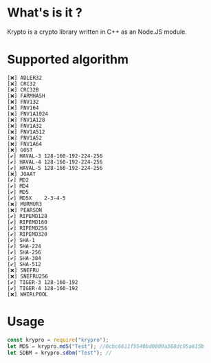 # What's is it ?

Krypto is a crypto library written in C++ as an Node.JS module.

# Supported algorithm

    [❌] ADLER32
    [❌] CRC32
    [❌] CRC32B
    [❌] FARMHASH
    [❌] FNV132
    [❌] FNV164
    [❌] FNV1A1024
    [❌] FNV1A128
    [❌] FNV1A32
    [❌] FNV1A512
    [❌] FNV1A52
    [❌] FNV1A64
    [❌] GOST
    [✔️] HAVAL-3 128-160-192-224-256
    [✔️] HAVAL-4 128-160-192-224-256
    [✔️] HAVAL-5 128-160-192-224-256
    [❌] JOAAT
    [✔️] MD2
    [✔️] MD4
    [✔️] MD5
    [✔️] MD5X    2-3-4-5
    [❌] MURMUR3
    [❌] PEARSON
    [✔️] RIPEMD128
    [✔️] RIPEMD160
    [✔️] RIPEMD256
    [✔️] RIPEMD320
    [✔️] SHA-1
    [✔️] SHA-224
    [✔️] SHA-256
    [✔️] SHA-384
    [✔️] SHA-512
    [❌] SNEFRU
    [❌] SNEFRU256
    [✔️] TIGER-3 128-160-192
    [✔️] TIGER-4 128-160-192
    [❌] WHIRLPOOL

# Usage

```js
const krypro = require("krypro");
let MD5 = krypro.md5("Test"); //0cbc6611f5540bd0809a388dc95a615b
let SDBM = krypro.sdbm("Test"); //
```
